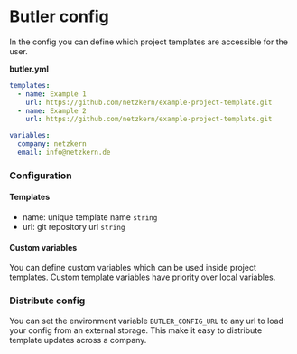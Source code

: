 # Butler config

In the config you can define which project templates are accessible for the user.

**butler.yml**
```yml
templates:
  - name: Example 1
    url: https://github.com/netzkern/example-project-template.git
  - name: Example 2
    url: https://github.com/netzkern/example-project-template.git

variables:
  company: netzkern
  email: info@netzkern.de
```

### Configuration

#### Templates
- name: unique template name `string`
- url: git repository url `string`

#### Custom variables
You can define custom variables which can be used inside project templates. Custom template variables have priority over local variables.

### Distribute config
You can set the environment variable `BUTLER_CONFIG_URL` to any url to load your config from an external storage. This make it easy to distribute template updates across a company.
